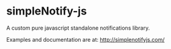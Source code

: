 # simpleNotify-js
A custom pure javascript standalone notifications library.

Examples and documentation are at:
http://simplenotifyjs.com/
